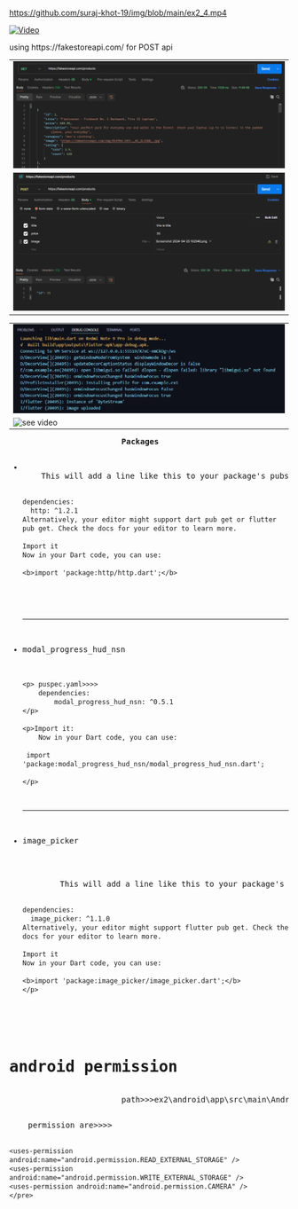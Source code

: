 https://github.com/suraj-khot-19/img/blob/main/ex2_4.mp4

[![Video](https://github.com/suraj-khot-19/img/blob/main/ex2.jpg)](https://github.com/suraj-khot-19/img/blob/main/ex2_4.mp4)

<p>using https://fakestoreapi.com/ for POST api</p> 
<table>
 
  <tr>
    <td valign="top"><img src="https://github.com/suraj-khot-19/img/blob/main/ex2_1.png" ></td> 
  </tr> 
     <tr>
    <td valign="top"><img src="https://github.com/suraj-khot-19/img/blob/main/ex2_2.png"
     >
    </td>   
  </tr>
 </table>
 <table>
 
  <tr>
    <td valign="top"><img src="https://github.com/suraj-khot-19/img/blob/main/ex2_3.png" ></td>
    </tr>
      <tr>
    <td valign="top"><img src="https://github.com/suraj-khot-19/img/blob/main/ex2_4.mp4" alt="see video"
     >
    </td>   
  </tr>
  <tr>
 </table>
<pre>
                        <b>Packages</b>
<ul>
<li>
    This will add a line like this to your package's pubspec.yaml (and run an implicit dart pub get):

    dependencies:
      http: ^1.2.1
    Alternatively, your editor might support dart pub get or flutter pub get. Check the docs for your editor to learn more.

    Import it
    Now in your Dart code, you can use:

    <b>import 'package:http/http.dart';</b>
</li>

<hr>

<li>modal_progress_hud_nsn</li>

    <p> puspec.yaml>>>>
        dependencies:
            modal_progress_hud_nsn: ^0.5.1
    </p>

    <p>Import it:
        Now in your Dart code, you can use:
    
     import 'package:modal_progress_hud_nsn/modal_progress_hud_nsn.dart';

    </p>

<hr>

<li>image_picker</li>
    <p>
        This will add a line like this to your package's pubspec.yaml (and run an implicit flutter pub get):

    dependencies:
      image_picker: ^1.1.0
    Alternatively, your editor might support flutter pub get. Check the docs for your editor to learn more.

    Import it
    Now in your Dart code, you can use:

    <b>import 'package:image_picker/image_picker.dart';</b>
    </p>
</ul>
                        <h1>android permission</h1>
                        path>>>ex2\android\app\src\main\AndroidManifest.xml
    <pre>
    permission are>>>>

    <uses-permission android:name="android.permission.READ_EXTERNAL_STORAGE" />
    <uses-permission android:name="android.permission.WRITE_EXTERNAL_STORAGE" />
    <uses-permission android:name="android.permission.CAMERA" />
    </pre>
</pre>
